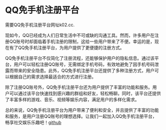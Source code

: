 # QQ免手机注册平台

需要QQ免手机注册平台网址k02.cc.

现如今，QQ已经成为人们日常生活中不可或缺的沟通工具。然而，许多用户在注册QQ账号时却面临着手机注册的限制，这给一些用户带来了不便。幸运的是，现在有了QQ免手机注册平台，为用户提供了更便捷的注册方式。

QQ免手机注册平台不仅简化了注册流程，还能够保护用户的隐私信息。通过该平台，用户可以轻松注册QQ账号，无需绑定手机号码，有效地避免了因手机号码泄露而带来的安全隐患。此外，QQ免手机注册平台还提供了多种注册方式，用户可以根据自己的需求选择最适合的方式进行注册。

除了注册QQ账号外，QQ免手机注册平台还为用户提供了丰富的功能和服务。用户可以通过该平台快速找到感兴趣的群组和好友，轻松畅聊。同时，该平台还提供了丰富多样的游戏、音乐、视频等娱乐内容，满足用户的多样化需求。

总的来说，QQ免手机注册平台为用户带来了便利和安全，并且提供了丰富的功能和服务，是用户注册QQ账号的理想选择。让我们一起加入QQ免手机注册平台，畅享社交娱乐乐趣吧！[github](https://github.com)